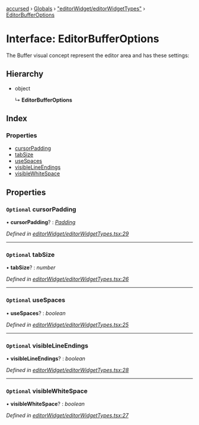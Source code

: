 [accursed](../README.md) › [Globals](../globals.md) › ["editorWidget/editorWidgetTypes"](../modules/_editorwidget_editorwidgettypes_.md) › [EditorBufferOptions](_editorwidget_editorwidgettypes_.editorbufferoptions.md)

# Interface: EditorBufferOptions

The Buffer visual concept represent the editor area and has these settings:

## Hierarchy

* object

  ↳ **EditorBufferOptions**

## Index

### Properties

* [cursorPadding](_editorwidget_editorwidgettypes_.editorbufferoptions.md#optional-cursorpadding)
* [tabSize](_editorwidget_editorwidgettypes_.editorbufferoptions.md#optional-tabsize)
* [useSpaces](_editorwidget_editorwidgettypes_.editorbufferoptions.md#optional-usespaces)
* [visibleLineEndings](_editorwidget_editorwidgettypes_.editorbufferoptions.md#optional-visiblelineendings)
* [visibleWhiteSpace](_editorwidget_editorwidgettypes_.editorbufferoptions.md#optional-visiblewhitespace)

## Properties

### `Optional` cursorPadding

• **cursorPadding**? : *[Padding](_declarations_blessed_d_.widgets.padding.md)*

*Defined in [editorWidget/editorWidgetTypes.tsx:29](https://github.com/cancerberoSgx/accursed/blob/5b2518e/src/editorWidget/editorWidgetTypes.tsx#L29)*

___

### `Optional` tabSize

• **tabSize**? : *number*

*Defined in [editorWidget/editorWidgetTypes.tsx:26](https://github.com/cancerberoSgx/accursed/blob/5b2518e/src/editorWidget/editorWidgetTypes.tsx#L26)*

___

### `Optional` useSpaces

• **useSpaces**? : *boolean*

*Defined in [editorWidget/editorWidgetTypes.tsx:25](https://github.com/cancerberoSgx/accursed/blob/5b2518e/src/editorWidget/editorWidgetTypes.tsx#L25)*

___

### `Optional` visibleLineEndings

• **visibleLineEndings**? : *boolean*

*Defined in [editorWidget/editorWidgetTypes.tsx:28](https://github.com/cancerberoSgx/accursed/blob/5b2518e/src/editorWidget/editorWidgetTypes.tsx#L28)*

___

### `Optional` visibleWhiteSpace

• **visibleWhiteSpace**? : *boolean*

*Defined in [editorWidget/editorWidgetTypes.tsx:27](https://github.com/cancerberoSgx/accursed/blob/5b2518e/src/editorWidget/editorWidgetTypes.tsx#L27)*
